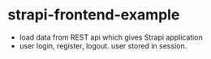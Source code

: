 # strapi-frontend-example

- load data from REST api which gives Strapi application
- user login, register, logout. user stored in session.
